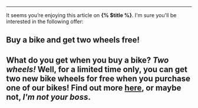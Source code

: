 ----
It seems you’re enjoying this article on **{% $title %}**. I'm sure you'll be interested in the following offer:
## Buy a bike and get two wheels free!
What do you get when you buy a bike?
_Two wheels!_
Well, for a limited time only, you can get two new bike wheels for free when you purchase one of our bikes!
Find out more [here](/), or maybe not, *I'm not your boss*.
----